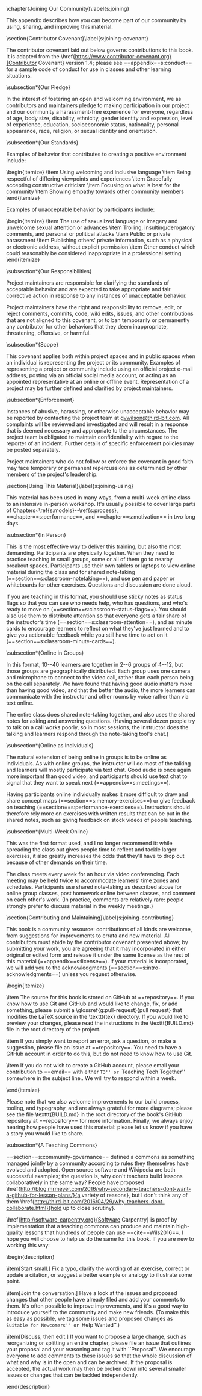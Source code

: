 \chapter{Joining Our Community}\label{s:joining}

This appendix describes how you can become part of our community by
using, sharing, and improving this material.

\section{Contributor Covenant}\label{s:joining-covenant}

The contributor covenant laid out below governs contributions to this
book.  It is adapted from the
\href{https://www.contributor-covenant.org}{Contributor Covenant}
version 1.4; please see ==appendix==s:conduct== for a sample code of
conduct for use in classes and other learning situations.

\subsection*{Our Pledge}

In the interest of fostering an open and welcoming environment, we as
contributors and maintainers pledge to making participation in our
project and our community a harassment-free experience for everyone,
regardless of age, body size, disability, ethnicity, gender identity
and expression, level of experience, education, socioeconomic status,
nationality, personal appearance, race, religion, or sexual identity
and orientation.

\subsection*{Our Standards}

Examples of behavior that contributes to creating a positive
environment include:

\begin{itemize}
\item
  Using welcoming and inclusive language
\item
  Being respectful of differing viewpoints and experiences
\item
  Gracefully accepting constructive criticism
\item
  Focusing on what is best for the community
\item
  Showing empathy towards other community members
\end{itemize}

Examples of unacceptable behavior by participants include:

\begin{itemize}
\item
  The use of sexualized language or imagery and unwelcome sexual
  attention or advances
\item
  Trolling, insulting/derogatory comments, and personal or political
  attacks
\item
  Public or private harassment
\item
  Publishing others' private information, such as a physical or
  electronic address, without explicit permission
\item
  Other conduct which could reasonably be considered inappropriate in
  a professional setting
\end{itemize}

\subsection*{Our Responsibilities}

Project maintainers are responsible for clarifying the standards of
acceptable behavior and are expected to take appropriate and fair
corrective action in response to any instances of unacceptable
behavior.

Project maintainers have the right and responsibility to remove, edit,
or reject comments, commits, code, wiki edits, issues, and other
contributions that are not aligned to this covenant, or to ban
temporarily or permanently any contributor for other behaviors that
they deem inappropriate, threatening, offensive, or harmful.

\subsection*{Scope}

This covenant applies both within project spaces and in public spaces
when an individual is representing the project or its
community. Examples of representing a project or community include
using an official project e-mail address, posting via an official
social media account, or acting as an appointed representative at an
online or offline event. Representation of a project may be further
defined and clarified by project maintainers.

\subsection*{Enforcement}

Instances of abusive, harassing, or otherwise unacceptable behavior
may be reported by contacting the project team at
[gvwilson@third-bit.com](mailto:gvwilson@third-bit.com).  All
complaints will be reviewed and investigated and will result in a
response that is deemed necessary and appropriate to the
circumstances. The project team is obligated to maintain
confidentiality with regard to the reporter of an incident.  Further
details of specific enforcement policies may be posted separately.

Project maintainers who do not follow or enforce the covenant in good
faith may face temporary or permanent repercussions as determined by
other members of the project's leadership.

\section{Using This Material}\label{s:joining-using}

This material has been used in many ways, from a multi-week online
class to an intensive in-person workshop.  It's usually possible to
cover large parts of Chapters~\ref{s:models}--\ref{s:process},
==chapter==s:performance==, and ==chapter==s:motivation== in two long days.

\subsection*{In Person}

This is the most effective way to deliver this training, but also the
most demanding.  Participants are physically together. When they need
to practice teaching in small groups, some or all of them go to nearby
breakout spaces.  Participants use their own tablets or laptops to
view online material during the class and for shared note-taking
(==section==s:classroom-notetaking==), and use pen and paper or
whiteboards for other exercises.  Questions and discussion are done
aloud.

If you are teaching in this format, you should use sticky notes as
status flags so that you can see who needs help, who has questions,
and who's ready to move on (==section==s:classroom-status-flags==).  You
should also use them to distribute attention so that everyone gets a
fair share of the instructor's time (==section==s:classroom-attention==),
and as minute cards to encourage learners to reflect on what they've
just learned and to give you actionable feedback while you still have
time to act on it (==section==s:classroom-minute-cards==).

\subsection*{Online in Groups}

In this format, 10--40 learners are together in 2--6 groups of 4--12,
but those groups are geographically distributed.  Each group uses one
camera and microphone to connect to the video call, rather than each
person being on the call separately. We have found that having good
audio matters more than having good video, and that the better the
audio, the more learners can communicate with the instructor and other
rooms by voice rather than via text online.

The entire class does shared note-taking together, and also uses the
shared notes for asking and answering questions.  (Having several
dozen people try to talk on a call works poorly, so in most sessions,
the instructor does the talking and learners respond through the
note-taking tool's chat.)

\subsection*{Online as Individuals}

The natural extension of being online in groups is to be online as
individuals.  As with online groups, the instructor will do most of
the talking and learners will mostly participate via text chat.  Good
audio is once again more important than good video, and participants
should use text chat to signal that they want to speak next
(==appendix==s:meetings==).

Having participants online individually makes it more difficult to
draw and share concept maps (==section==s:memory-exercises==) or give
feedback on teaching (==section==s:performance-exercises==).  Instructors
should therefore rely more on exercises with written results that can
be put in the shared notes, such as giving feedback on stock videos of
people teaching.

\subsection*{Multi-Week Online}

This was the first format used, and I no longer recommend it: while
spreading the class out gives people time to reflect and tackle larger
exercises, it also greatly increases the odds that they'll have to
drop out because of other demands on their time.

The class meets every week for an hour via video conferencing. Each
meeting may be held twice to accommodate learners' time zones and
schedules.  Participants use shared note-taking as described above for
online group classes, post homework online between classes, and
comment on each other's work. (In practice, comments are relatively
rare: people strongly prefer to discuss material in the weekly
meetings.)

\section{Contributing and Maintaining}\label{s:joining-contributing}

This book is a community resource: contributions of all kinds are
welcome, from suggestions for improvements to errata and new material.
All contributors must abide by the contributor covenant presented
above; by submitting your work, you are agreeing that it may
incorporated in either original or edited form and release it under
the same license as the rest of this material (==appendix==s:license==).
If your material is incorporated, we will add you to the
acknowledgments (==section==s:intro-acknowledgments==) unless you request
otherwise.

\begin{itemize}

\item
  The source for this book is stored on GitHub at ==repository==.  If
  you know how to use Git and GitHub and would like to change, fix, or
  add something, please submit a \glossref{g:pull-request}{pull
    request} that modifies the LaTeX source in the \texttt{tex}
  directory.  If you would like to preview your changes, please read
  the instructions in the \texttt{BUILD.md} file in the root directory
  of the project.

\item
  If you simply want to report an error, ask a question, or make a
  suggestion, please file an issue at ==repository==. You need to have
  a GitHub account in order to do this, but do not need to know how to
  use Git.

\item
  If you do not wish to create a GitHub account, please email your
  contribution to ==email== with either ``T3'' or ``Teaching Tech
  Together'' somewhere in the subject line..  We will try to respond
  within a week.

\end{itemize}

Please note that we also welcome improvements to our build process,
tooling, and typography, and are always grateful for more diagrams;
please see the file \texttt{BUILD.md} in the root directory of the
book's GitHub repository at ==repository== for more information.
Finally, we always enjoy hearing how people have used this material:
please let us know if you have a story you would like to share.

\subsection*{A Teaching Commons}

==section==s:community-governance== defined a commons as something managed
jointly by a community according to rules they themselves have evolved
and adopted.  Open source software and Wikipedia are both successful
examples; the question is, why don't teachers build lessons
collaboratively in the same way?  People have proposed
\href{http://blog.mrmeyer.com/2016/why-secondary-teachers-dont-want-a-github-for-lesson-plans/}{a
  variety of reasons}, but I don't think any of them
\href{http://third-bit.com/2016/04/29/why-teachers-dont-collaborate.html}{hold
  up to close scrutiny}.

\href{http://software-carpentry.org}{Software Carpentry} is proof by
implementation that a teaching commons can produce and maintain
high-quality lessons that hundreds of people can use ==cite==Wils2016==.
I hope you will choose to help us do the same for this book.  If you
are new to working this way:

\begin{description}

\item[Start small.] Fix a typo, clarify the wording of an exercise,
  correct or update a citation, or suggest a better example or
  analogy to illustrate some point.

\item[Join the conversation.] Have a look at the issues and proposed
  changes that other people have already filed and add your comments
  to them.  It's often possible to improve improvements, and it's a
  good way to introduce yourself to the community and make new
  friends.  (To make this as easy as possible, we tag some issues and
  proposed changes as ``Suitable for Newcomers'' or ``Help Wanted''.)

\item[Discuss, then edit.] If you want to propose a large change, such
  as reorganizing or splitting an entire chapter, please file an issue
  that outlines your proposal and your reasoning and tag it with
  ``Proposal''.  We encourage everyone to add comments to these issues
  so that the whole discussion of what and why is in the open and can
  be archived.  If the proposal is accepted, the actual work may then
  be broken down into several smaller issues or changes that can be
  tackled independently.

\end{description}
